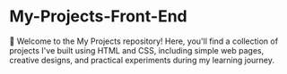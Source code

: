 # My-Projects-Front-End
📌 Welcome to the My Projects repository! Here, you'll find a collection of projects I've built using HTML and CSS, including simple web pages, creative designs, and practical experiments during my learning journey.
